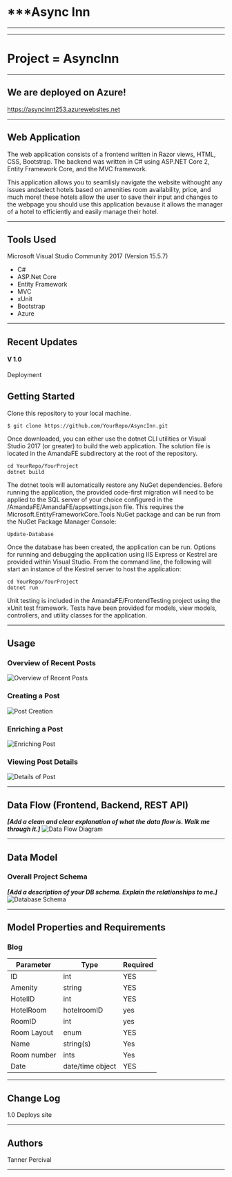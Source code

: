 

# ***Async Inn
---------------------------------
---------------------------------

# Project = AsyncInn
---------------------------------
## We are deployed on Azure!

https://asyncinnt253.azurewebsites.net

---------------------------------
## Web Application

The web application consists of a frontend written in Razor views, HTML, CSS,
Bootstrap. The backend was written in C# using ASP.NET Core 2, Entity Framework Core, and the MVC framework.

This application allows you to seamlisly navigate the website withought any issues andselect hotels based on amenities 
room availability, price, and much more! these hotels allow the user to save their input and changes to the webpage
you should use this application bevause it allows the manager of a hotel to efficiently and easily manage 
their hotel.

---------------------------------

## Tools Used
Microsoft Visual Studio Community 2017 (Version 15.5.7)

- C#
- ASP.Net Core
- Entity Framework
- MVC
- xUnit
- Bootstrap
- Azure

---------------------------------

## Recent Updates

#### V 1.0
Deployment

## Getting Started

Clone this repository to your local machine.
```
$ git clone https://github.com/YourRepo/AsyncInn.git
```
Once downloaded, you can either use the dotnet CLI utilities or Visual Studio 2017 (or greater) to build the web application. The solution file is located in the AmandaFE subdirectory at the root of the repository.
```
cd YourRepo/YourProject
dotnet build
```
The dotnet tools will automatically restore any NuGet dependencies. Before running the application, the provided code-first migration will need to be applied to the SQL server of your choice configured in the /AmandaFE/AmandaFE/appsettings.json file. This requires the Microsoft.EntityFrameworkCore.Tools NuGet package and can be run from the NuGet Package Manager Console:
```
Update-Database
```
Once the database has been created, the application can be run. Options for running and debugging the application using IIS Express or Kestrel are provided within Visual Studio. From the command line, the following will start an instance of the Kestrel server to host the application:
```
cd YourRepo/YourProject
dotnet run
```
Unit testing is included in the AmandaFE/FrontendTesting project using the xUnit test framework. Tests have been provided for models, view models, controllers, and utility classes for the application.

---------------------------------

## Usage

### Overview of Recent Posts
![Overview of Recent Posts](https://via.placeholder.com/500x250)

### Creating a Post
![Post Creation](https://via.placeholder.com/500x250)

### Enriching a Post
![Enriching Post](https://via.placeholder.com/500x250)

### Viewing Post Details
![Details of Post](https://via.placeholder.com/500x250)

---------------------------
## Data Flow (Frontend, Backend, REST API)
***[Add a clean and clear explanation of what the data flow is. Walk me through it.]***
![Data Flow Diagram](/assets/img/Flowchart.png)

---------------------------
## Data Model

### Overall Project Schema
***[Add a description of your DB schema. Explain the relationships to me.]***
![Database Schema](/assets/img/ERD.png)

---------------------------
## Model Properties and Requirements

### Blog

| Parameter | Type | Required |
| --- | --- | --- |
| ID  | int | YES |
| Amenity | string | YES |
| HotelID | int| YES |
| HotelRoom | hotelroomID | yes |
| RoomID | int | yes |
| Room Layout | enum | YES |
| Name | string(s) | Yes |
| Room number | ints | Yes |
| Date | date/time object | YES |


---------------------------

## Change Log
1.0 Deploys site

------------------------------

## Authors
Tanner Percival

------------------------------
